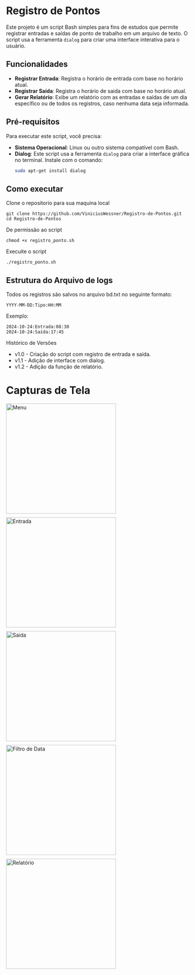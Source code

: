 
# Registro de Pontos

Este projeto é um script Bash simples para fins de estudos que permite registrar entradas e saídas de ponto de trabalho em um arquivo de texto. O script usa a ferramenta `dialog` para criar uma interface interativa para o usuário.


## Funcionalidades

- **Registrar Entrada**: Registra o horário de entrada com base no horário atual.
- **Registrar Saída**: Registra o horário de saida com base no horário atual.
- **Gerar Relatório**: Exibe um relatório com as entradas e saídas de um dia específico ou de todos os registros, caso nenhuma data seja informada.


## Pré-requisitos

Para executar este script, você precisa:

- **Sistema Operacional**: Linux ou outro sistema compatível com Bash.
- **Dialog**: Este script usa a ferramenta `dialog` para criar a interface gráfica no terminal. Instale com o comando:
  ```bash
  sudo apt-get install dialog

## Como executar

Clone o repositorio para sua maquina local
```
git clone https://github.com/ViniciusWessner/Registro-de-Pontos.git
cd Registro-de-Pontos
```

De permissão ao script
```
chmod +x registro_ponto.sh
```
Execuite o script
```
./registro_ponto.sh
```

## Estrutura do Arquivo de logs
Todos os registros são salvos no arquivo bd.txt no seguinte formato:

```
YYYY-MM-DD:Tipo:HH:MM
```
Exemplo:

```
2024-10-24:Entrada:08:30
2024-10-24:Saída:17:45
```


Histórico de Versões
 - v1.0 - Criação do script com registro de entrada e saída.
 - v1.1 - Adição de interface com dialog.
 - v1.2 - Adição da função de relatório.

# Capturas de Tela

<div style="display: flex; flex-wrap: wrap; gap: 10px;">
    <img src="https://github.com/ViniciusWessner/Registro-de-Pontos/blob/main/assets/menu.png?raw=true" alt="Menu" width="300">
    <img src="https://github.com/ViniciusWessner/Registro-de-Pontos/blob/main/assets/entrada.png?raw=true" alt="Entrada" width="300">
    <img src="https://github.com/ViniciusWessner/Registro-de-Pontos/blob/main/assets/saida.png?raw=true" alt="Saida" width="300">
    <img src="https://github.com/ViniciusWessner/Registro-de-Pontos/blob/main/assets/relatorio1.png?raw=true" alt="Filtro de Data" width="300">
    <img src="https://github.com/ViniciusWessner/Registro-de-Pontos/blob/main/assets/relatorio2.png?raw=true" alt="Relatório" width="300">
</div>

